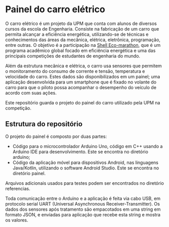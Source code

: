 # Painel do carro elétrico

O carro elétrico é um projeto da UPM que conta com alunos de diversos cursos da escola de Engenharia. Consiste na fabricação de um carro que permita alcançar a eficiência energética, utilizando-se de técnicas e conhecimentos das áreas da mecânica, elétrica, eletrônica, programação, entre outras. O objetivo é a participação na [Shell Eco-marathon](https://www.shellecomarathon.com/), que é um programa acadêmico global focado em eficiência energética e uma das principais competições de estudantes de engenharia do mundo. 

Além da estrutura mecânica e elétrica, o carro usa sensores que permitem o monitoramento do consumo de corrente e tensão, temperatura e velocidade do carro. Estes dados são disponibilizados em um painel; uma aplicação desenvolvida para um smartphone que é fixado no volante do carro para que o piloto possa acompanhar o desempenho do veículo de acordo com suas ações. 

Este repositório guarda o projeto do painel do carro utilizado pela UPM na competição.  


## Estrutura do repositório 

O projeto do painel é composto por duas partes: 

* Código para o microcontrolador Arduino Uno, código em C++ usando a Arduino IDE para desenvolvimento. Este se encontra no diretório arduino;  
* Código da aplicação móvel para dispositivos Android, nas linguagens Java/Kotlin, utilizando o software Android Studio. Este se encontra no diretório painel.

Arquivos adicionais usados para testes podem ser encontrados no diretório referencias. 

Toda comunicação entre o Arduino e a aplicação é feita via cabo USB, em protocolo serial UART (Universal Asynchronous Receiver-Transmitter). Os dados dos sensores após tratamento são empacotados em uma string em formato JSON, e enviadas para aplicação que recebe esta string e mostra os valores.
